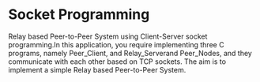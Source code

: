 # Socket Programming
Relay based Peer-to-Peer System using Client-Server socket programming.In this application, you require implementing three C programs, namely Peer_Client, and Relay_Serverand Peer_Nodes, and they communicate with each other based on TCP sockets. The aim is to implement a simple Relay based Peer-to-Peer System.
